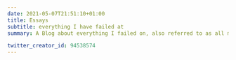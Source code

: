 ```yaml
---
date: 2021-05-07T21:51:10+01:00
title: Essays
subtitle: everything I have failed at
summary: A Blog about everything I failed on, also referred to as all my experiments, experiences, thoughts and shenanigans.

twitter_creator_id: 94538574
---
```

